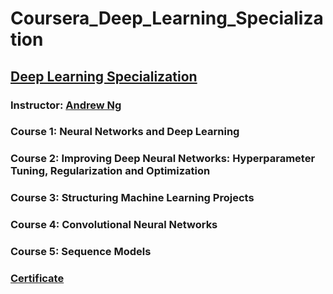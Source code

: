 # Coursera_Deep_Learning_Specialization
## [Deep Learning Specialization](https://www.coursera.org/specializations/deep-learning)
### Instructor: [Andrew Ng](https://www.coursera.org/instructor/andrewng)
### Course 1: Neural Networks and Deep Learning
### Course 2: Improving Deep Neural Networks: Hyperparameter Tuning, Regularization and Optimization
### Course 3: Structuring Machine Learning Projects
### Course 4: Convolutional Neural Networks
### Course 5: Sequence Models
### [Certificate]()